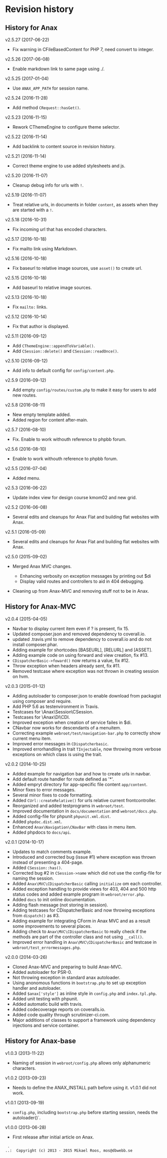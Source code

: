 Revision history
=======================================



History for Anax
-----------------------------------

v2.5.27 (2017-06-22)

* Fix warning in CFileBasedContent for PHP 7, need convert to integer.


v2.5.26 (2017-06-08)

* Enable markdown link to same page using ./.


v2.5.25 (2017-01-04)

* Use `ANAX_APP_PATH` for session name.


v2.5.24 (2016-11-28)

* Add method `CRequest::hasGet()`.


v2.5.23 (2016-11-15)

* Rework CThemeEngine to configure theme selector.


v2.5.22 (2016-11-14)

* Add backlink to content source in revision history.


v2.5.21 (2016-11-14)

* Correct theme engine to use added stylesheets and js.


v2.5.20 (2016-11-07)

* Cleanup debug info for urls with `!`.


v2.5.19 (2016-11-07)

* Treat relative urls, in documents in folder `content`, as assets when they are started with a `!`.


v2.5.18 (2016-10-31)

* Fix incoming url that has encoded characters.


v2.5.17 (2016-10-18)

* Fix mailto link using Markdown.


v2.5.16 (2016-10-18)

* Fix baseurl to relative image sources, use `asset()` to create url.


v2.5.15 (2016-10-18)

* Add baseurl to relative image sources.


v2.5.13 (2016-10-18)

* Fix `mailto:` links.


v2.5.12 (2016-10-14)

* Fix that author is displayed.


v2.5.11 (2016-09-12)

* Add `CThemeEngine::appendToVariable()`.
* Add `CSession::delete()` and `CSession::readOnce()`.


v2.5.10 (2016-09-12)

* Add info to default config for `config/content.php`.


v2.5.9 (2016-09-12)

* Add empty `config/routes/custom.php` to make it easy for users to add new routes.


v2.5.8 (2016-08-11)

* New empty template added.
* Added region for content after-main.


v2.5.7 (2016-08-10)

* Fix. Enable to work withouth reference to phpbb forum.


v2.5.6 (2016-08-10)

* Enable to work withouth reference to phpbb forum.


v2.5.5 (2016-07-04)

* Added menu.


v2.5.3 (2016-06-22)

* Update index view for design course kmom02 and new grid.


v2.5.2 (2016-06-08)

* Several edits and cleanups for Anax Flat and building flat websites with Anax.


v2.5.1 (2016-05-09)

* Several edits and cleanups for Anax Flat and building flat websites with Anax.


v2.5.0 (2015-09-02)

* Merged Anax MVC changes.
    * Enhancing verbosity on exception messages by printing out $di
    * Display valid routes and controllers to aid in 404 debugging.

* Cleaning up from Anax-MVC and removing stuff not to be in Anax.



History for Anax-MVC
-----------------------------------

v2.0.4 (2015-04-05)

* Navbar to display current item even if ? is present, fix 15.
* Updated composer.json and removed dependency to coverall.io.
* updated .travis.yml to remove dependency to coverall.io and do not install composer.phar.
* Adding example for shortcodes [BASEURL], [RELURL] and [ASSET].
* Adding example code on using forward and view creation, fix #13.
* `CDispatcherBasic->foward()` now returns a value, fix #12.
* Throw exception when headers already sent, fix #11.
* Removed testcase where exception was not thrown in creating session on hvm.



v2.0.3 (2015-01-12)

* Adding autoloader to composer.json to enable download from packagist using composer and require.
* Add PHP 5.6 as testenvironment in Travis.
* Testcases for \Anax\Session\CSession.
* Testcases for \Anax\DI\CDI.
* Improved exception when creation of service failes in $di.
* CNavbar now works for descendants of a menuitem.
* Correcting example `webroot/test/navigation-bar.php` to correctly show current menu item.
* Improved error messages in `CDispatcherbasic`.
* Improved errorhandling in trait `TInjectable`, now throwing more verbose exceptions on which class is using the trait.



v2.0.2 (2014-10-25)

* Added example for navigation bar and how to create urls in navbar.
* Add default route handler for route defined as '*'.
* Added empryt directory for app-specific file content `app/content`.
* Minor fixes to error messages.
* Several minor fixes to code formatting.
* Added `CUrl::createRelative()` for urls relative current frontcontroller.
* Reorganized and added testprograms in `webroot/test`.
* Improved documentation in `docs/documentation` and `webroot/docs.php`.
* Added config-file for phpunit `phpunit.xml.dist`.
* Added `phpdoc.dist.xml`.
* Enhanced `Anax\Navigation\CNavBar` with class in menu item.
* Added phpdocs to `docs/api`.



v2.0.1 (2014-10-17)

* Updates to match comments example.
* Introduced and corrected bug (issue #1) where exception was thrown instead of presenting a 404-page.
* Added `CSession::has()`.
* Corrected bug #2 in `CSession->name` which did not use the config-file for naming the session.
* Added `Anax\MVC\CDispatcherBasic` calling `initialize` om each controller.
* Added exception handling to provide views for 403, 404 and 500 http status codes and added example program in `webroot/error.php`.
* Added `docs` to init online documentation.
* Adding flash message (not storing in session).
* Adding testcases for CDispatcherBasic and now throwing exceptions from `dispatch()` as #3.
* Adding example for integrating CForm in Anax MVC and as a result some improvements to several places.
* Adding check to `Anax\MVC\CDispatcherBasic` to really check if the methods are part of the controller class and not using `__call()`.
* Improved error handling in `Anax\MVC\CDispatcherBasic` and testcase in `webroot/test_errormessages.php`.



v2.0.0 (2014-03-26)

* Cloned Anax-MVC and preparing to build Anax-MVC.
* Added autoloader for PSR-0.
* Not throwing exception in standard anax autoloader.
* Using anonomous functions in `bootstrap.php` to set up exception handler and autoloader.
* Added `$anax['style']` as inline style in `config.php` and `index.tpl.php`.
* Added unit testing with phpunit.
* Added automatic build with travis.
* Added codecoverage reports on coveralls.io.
* Added code quality through scrutinizer-ci.com.
* Major additions of classes to support a framework using dependency injections and service container.



History for Anax-base
-----------------------------------

v1.0.3 (2013-11-22)

* Naming of session in `webroot/config.php` allows only alphanumeric characters.


v1.0.2 (2013-09-23)

* Needs to define the ANAX_INSTALL path before using it. v1.0.1 did not work.


v1.0.1 (2013-09-19)

* `config.php`, including `bootstrap.php` before starting session, needs the autoloader()`.


v1.0.0 (2013-06-28)

* First release after initial article on Anax.



```
 .  
..:  Copyright (c) 2013 - 2015 Mikael Roos, mos@dbwebb.se
```
